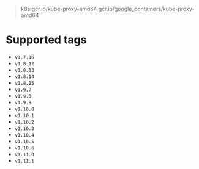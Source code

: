 > k8s.gcr.io/kube-proxy-amd64
> gcr.io/google_containers/kube-proxy-amd64

# Supported tags
- `v1.7.16`
- `v1.8.12`
- `v1.8.13`
- `v1.8.14`
- `v1.8.15`
- `v1.9.7`
- `v1.9.8`
- `v1.9.9`
- `v1.10.0`
- `v1.10.1`
- `v1.10.2`
- `v1.10.3`
- `v1.10.4`
- `v1.10.5`
- `v1.10.6`
- `v1.11.0`
- `v1.11.1`